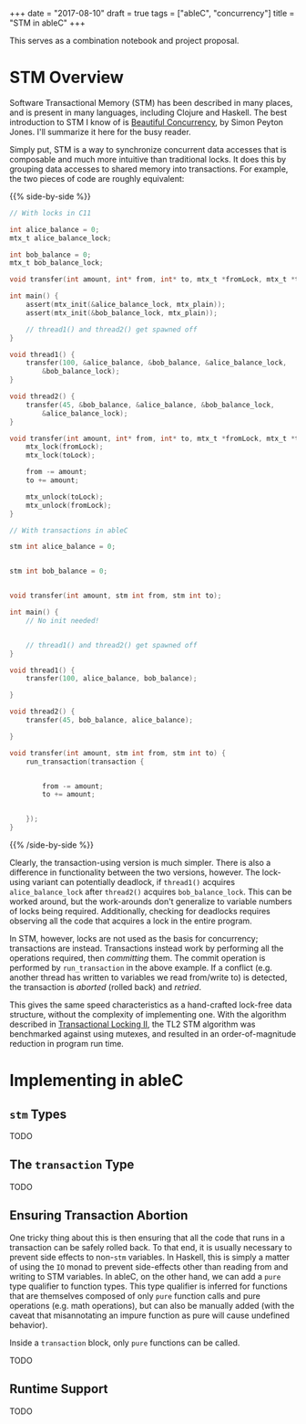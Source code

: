 +++
date = "2017-08-10"
draft = true
tags = ["ableC", "concurrency"]
title = "STM in ableC"
+++

This serves as a combination notebook and project proposal.

# STM Overview

Software Transactional Memory (STM) has been described in many places, and is present in many languages, including Clojure and Haskell.
The best introduction to STM I know of is [Beautiful Concurrency](https://www.microsoft.com/en-us/research/wp-content/uploads/2016/02/beautiful.pdf), by Simon Peyton Jones.
I'll summarize it here for the busy reader.

Simply put, STM is a way to synchronize concurrent data accesses that is composable and much more intuitive than traditional locks.
It does this by grouping data accesses to shared memory into transactions.
For example, the two pieces of code are roughly equivalent:

{{% side-by-side %}}
```c
// With locks in C11

int alice_balance = 0;
mtx_t alice_balance_lock;

int bob_balance = 0;
mtx_t bob_balance_lock;

void transfer(int amount, int* from, int* to, mtx_t *fromLock, mtx_t *toLock);

int main() {
	assert(mtx_init(&alice_balance_lock, mtx_plain));
	assert(mtx_init(&bob_balance_lock, mtx_plain));

	// thread1() and thread2() get spawned off
}

void thread1() {
	transfer(100, &alice_balance, &bob_balance, &alice_balance_lock,
		&bob_balance_lock);
}

void thread2() {
	transfer(45, &bob_balance, &alice_balance, &bob_balance_lock,
		&alice_balance_lock);
}

void transfer(int amount, int* from, int* to, mtx_t *fromLock, mtx_t *toLock) {
	mtx_lock(fromLock);
	mtx_lock(toLock);

	from -= amount;
	to += amount;

	mtx_unlock(toLock);
	mtx_unlock(fromLock);
}
```

```c
// With transactions in ableC

stm int alice_balance = 0;


stm int bob_balance = 0;


void transfer(int amount, stm int from, stm int to);

int main() {
	// No init needed!


	// thread1() and thread2() get spawned off
}

void thread1() {
	transfer(100, alice_balance, bob_balance);

}

void thread2() {
	transfer(45, bob_balance, alice_balance);

}

void transfer(int amount, stm int from, stm int to) {
	run_transaction(transaction {


		from -= amount;
		to += amount;


	});
}
```
{{% /side-by-side %}}

Clearly, the transaction-using version is much simpler.
There is also a difference in functionality between the two versions, however.
The lock-using variant can potentially deadlock, if `thread1()` acquires `alice_balance_lock` after `thread2()` acquires `bob_balance_lock`.
This can be worked around, but the work-arounds don't generalize to variable numbers of locks being required.
Additionally, checking for deadlocks requires observing all the code that acquires a lock in the entire program.

In STM, however, locks are not used as the basis for concurrency; transactions are instead.
Transactions instead work by performing all the operations required, then *committing* them.
The commit operation is performed by `run_transaction` in the above example.
If a conflict (e.g. another thread has written to variables we read from/write to) is detected, the transaction is *aborted* (rolled back) and *retried*.

This gives the same speed characteristics as a hand-crafted lock-free data structure, without the complexity of implementing one.
With the algorithm described in [Transactional Locking II](http://dx.doi.org/10.1007/11864219_14), the TL2 STM algorithm was benchmarked against using mutexes, and resulted in an order-of-magnitude reduction in program run time.

# Implementing in ableC

## `stm` Types

TODO

## The `transaction` Type

TODO

## Ensuring Transaction Abortion

One tricky thing about this is then ensuring that all the code that runs in a transaction can be safely rolled back.
To that end, it is usually necessary to prevent side effects to non-`stm` variables.
In Haskell, this is simply a matter of using the `IO` monad to prevent side-effects other than reading from and writing to STM variables.
In ableC, on the other hand, we can add a `pure` type qualifier to function types.
This type qualifier is inferred for functions that are themselves composed of only `pure` function calls and pure operations (e.g. math operations), but can also be manually added (with the caveat that misannotating an impure function as pure will cause undefined behavior).

Inside a `transaction` block, only `pure` functions can be called.

TODO

## Runtime Support

TODO
